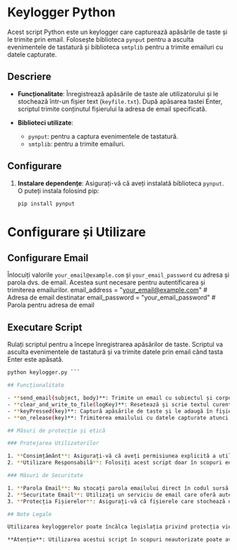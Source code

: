 # Keylogger Python

Acest script Python este un keylogger care capturează apăsările de taste și le trimite prin email. Folosește biblioteca `pynput` pentru a asculta evenimentele de tastatură și biblioteca `smtplib` pentru a trimite emailuri cu datele capturate.

## Descriere

- **Funcționalitate**: Înregistrează apăsările de taste ale utilizatorului și le stochează într-un fișier text (`keyfile.txt`). După apăsarea tastei Enter, scriptul trimite conținutul fișierului la adresa de email specificată.

- **Biblioteci utilizate**:
  - `pynput`: pentru a captura evenimentele de tastatură.
  - `smtplib`: pentru a trimite emailuri.

## Configurare

1. **Instalare dependențe**:
   Asigurați-vă că aveți instalată biblioteca `pynput`. O puteți instala folosind pip:
   ```bash
   pip install pynput
# Configurare și Utilizare

## Configurare Email

Înlocuiți valorile `your_email@example.com` și `your_email_password` cu adresa și parola dvs. de email. Acestea sunt necesare pentru autentificarea și trimiterea emailurilor.
email_address = "your_email@example.com"  # Adresa de email destinatar
email_password = "your_email_password"  # Parola pentru adresa de email
## Executare Script

Rulați scriptul pentru a începe înregistrarea apăsărilor de taste. Scriptul va asculta evenimentele de tastatură și va trimite datele prin email când tasta Enter este apăsată.
```bash
python keylogger.py ```

## Funcționalitate

- **send_email(subject, body)**: Trimite un email cu subiectul și corpul specificat.
- **clear_and_write_to_file(logKey)**: Resetează și scrie textul curent în fișierul de logare.
- **keyPressed(key)**: Captură apăsările de taste și le adaugă în fișierul de logare.
- **on_release(key)**: Trimiterea emailului cu datele capturate atunci când tasta Enter este apăsată.

## Măsuri de protecție și etică

### Protejarea Utilizatorilor

1. **Consimțământ**: Asigurați-vă că aveți permisiunea explicită a utilizatorilor înainte de a utiliza sau distribui acest script. Utilizarea keyloggerelor fără consimțământ este ilegală și neetică.
2. **Utilizare Responsabilă**: Folosiți acest script doar în scopuri educaționale și pentru securitatea propriilor dispozitive. Nu utilizați keyloggere pentru a compromite securitatea altor persoane.

### Măsuri de Securitate

1. **Parola Email**: Nu stocați parola emailului direct în codul sursă. Utilizați variabile de mediu sau un sistem de gestionare a secretelor pentru a proteja informațiile sensibile.
2. **Securitate Email**: Utilizați un serviciu de email care oferă autentificare în doi pași pentru a spori securitatea contului utilizat pentru trimiterea emailurilor.
3. **Protecția Fișierelor**: Asigurați-vă că fișierele care stochează datele capturate sunt protejate și accesibile doar de către persoane autorizate. Luați în considerare criptarea fișierelor care conțin informații sensibile.

## Note Legale

Utilizarea keyloggerelor poate încălca legislația privind protecția vieții private și confidențialitatea datelor. Respectați toate legile și reglementările aplicabile în jurisdicția dvs. înainte de a utiliza acest script.

**Atenție**: Utilizarea acestui script în scopuri neautorizate poate avea consecințe legale grave. Utilizați-l cu responsabilitate și doar în scopuri legale și etice.
